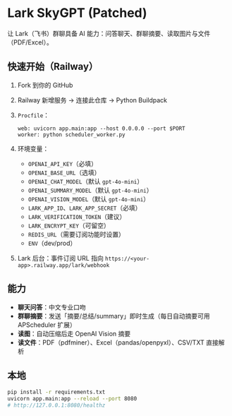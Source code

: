 
# Lark SkyGPT (Patched)
让 Lark（飞书）群聊具备 AI 能力：问答聊天、群聊摘要、读取图片与文件（PDF/Excel）。

## 快速开始（Railway）
1. Fork 到你的 GitHub
2. Railway 新增服务 → 连接此仓库 → Python Buildpack
3. `Procfile`：
   ```
   web: uvicorn app.main:app --host 0.0.0.0 --port $PORT
   worker: python scheduler_worker.py
   ```
4. 环境变量：
   - `OPENAI_API_KEY`（必填）
   - `OPENAI_BASE_URL`（选填）
   - `OPENAI_CHAT_MODEL`（默认 `gpt-4o-mini`）
   - `OPENAI_SUMMARY_MODEL`（默认 `gpt-4o-mini`）
   - `OPENAI_VISION_MODEL`（默认 `gpt-4o-mini`）
   - `LARK_APP_ID`、`LARK_APP_SECRET`（必填）
   - `LARK_VERIFICATION_TOKEN`（建议）
   - `LARK_ENCRYPT_KEY`（可留空）
   - `REDIS_URL`（需要订阅功能时设置）
   - `ENV`（dev/prod）

5. Lark 后台：事件订阅 URL 指向 `https://<your-app>.railway.app/lark/webhook`

## 能力
- **聊天问答**：中文专业口吻
- **群聊摘要**：发送「摘要/总结/summary」即时生成（每日自动摘要可用 APScheduler 扩展）
- **读图**：自动压缩后走 OpenAI Vision 摘要
- **读文件**：PDF（pdfminer）、Excel（pandas/openpyxl）、CSV/TXT 直接解析

## 本地
```bash
pip install -r requirements.txt
uvicorn app.main:app --reload --port 8080
# http://127.0.0.1:8080/healthz
```
